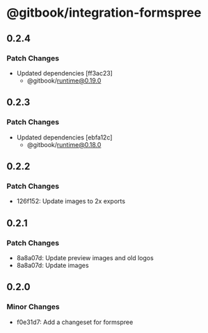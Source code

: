 # @gitbook/integration-formspree

## 0.2.4

### Patch Changes

-   Updated dependencies [ff3ac23]
    -   @gitbook/runtime@0.19.0

## 0.2.3

### Patch Changes

-   Updated dependencies [ebfa12c]
    -   @gitbook/runtime@0.18.0

## 0.2.2

### Patch Changes

-   126f152: Update images to 2x exports

## 0.2.1

### Patch Changes

-   8a8a07d: Update preview images and old logos
-   8a8a07d: Update images

## 0.2.0

### Minor Changes

-   f0e31d7: Add a changeset for formspree
